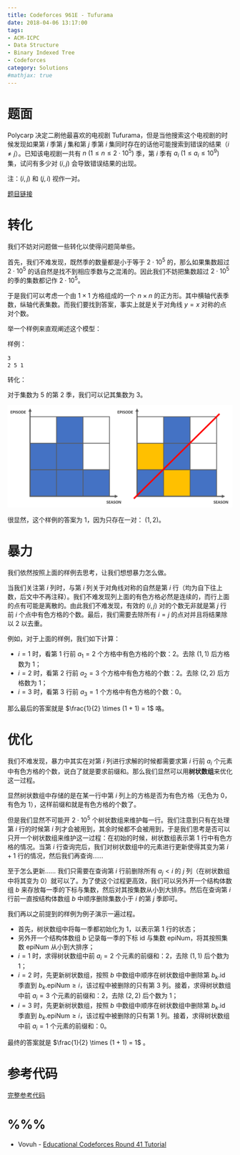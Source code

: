 ```yaml
---
title: Codeforces 961E - Tufurama
date: 2018-04-06 13:17:00
tags: 
- ACM-ICPC
- Data Structure
- Binary Indexed Tree
- Codeforces
category: Solutions
#mathjax: true
---
```


# 题面

Polycarp 决定二刷他最喜欢的电视剧 Tufurama，但是当他搜索这个电视剧的时候发现如果第 $i$ 季第 $j$ 集和第 $j$ 季第 $i$ 集同时存在的话他可能搜索到错误的结果（$i \neq j$）。已知该电视剧一共有 $n \ (1 \leq n \leq 2 \cdot 10^5)$ 季，第 $i$ 季有 $a_i \ (1 \leq a_i \leq 10^9)$ 集，试问有多少对 $(i, j)$ 会导致错误结果的出现。

注：$(i, j)$ 和 $(j, i)$ 视作一对。

[题目链接](http://codeforces.com/problemset/problem/961/E)



# 转化

我们不妨对问题做一些转化以使得问题简单些。

首先，我们不难发现，既然季的数量都是小于等于 $2 \cdot 10^5$ 的，那么如果集数超过 $2 \cdot 10^5$ 的话自然是找不到相应季数与之混淆的。因此我们不妨把集数超过 $2 \cdot 10^5$ 的季的集数都记作 $2 \cdot 10^5$。

于是我们可以考虑一个由 $1 \times 1$ 方格组成的一个 $n \times n$ 的正方形。其中横轴代表季数，纵轴代表集数。而我们要找到答案，事实上就是关于对角线 $y = x$ 对称的点对个数。

举一个样例来直观阐述这个模型：

样例：

```
3
2 5 1
```

转化：

对于集数为 $5$ 的第 $2$ 季，我们可以记其集数为 $3$。

![一个例子](codeforces-961e/example.png)

很显然，这个样例的答案为 $1$，因为只存在一对： $(1, 2)$。



# 暴力

我们依然按照上面的样例去思考，让我们想想暴力怎么做。

当我们关注第 $i$ 列时，与第 $i$ 列关于对角线对称的自然是第 $i$ 行（均为自下往上数，后文中不再注释）。我们不难发现列上面的有色方格必然是连续的，而行上面的点有可能是离散的。由此我们不难发现，有效的 $(i, j)$ 对的个数无非就是第 $j$ 行前 $i$ 个点中有色方格的个数。最后，我们需要去除所有 $i = j$ 的点对并且将结果除以 $2$ 以去重。

例如，对于上面的样例，我们如下计算：

- $i = 1$ 时，看第 $1$ 行前 $a_1 = 2$ 个方格中有色方格的个数：$2$。去除 $(1, 1)$ 后方格数为 $1$；
- $i = 2$ 时，看第 $2$ 行前 $a_2 = 3$ 个方格中有色方格的个数：$2$。去除 $(2, 2)$ 后方格数为 $1$；
- $i = 3$ 时，看第 $3$ 行前 $a_3 = 1$ 个方格中有色方格的个数：$0$。

那么最后的答案就是 $\frac{1}{2} \times (1 + 1) = 1$ 咯。



# 优化

我们不难发现，暴力中其实在对第 $i$ 列进行求解的时候都需要求第 $i$ 行前 $a_i$ 个元素中有色方格的个数，说白了就是要求前缀和。那么我们显然可以用**树状数组**来优化这一过程。

显然树状数组中存储的是在某一行中第 $i$ 列上的方格是否为有色方格（无色为 $0$， 有色为 $1$），这样前缀和就是有色方格的个数了。

但是我们显然不可能开 $2 \cdot 10^5$ 个树状数组来维护每一行。我们注意到只有在处理第 $i$ 行的时候第 $i$ 列才会被用到，其余时候都不会被用到，于是我们思考是否可以只开一个树状数组来维护这一过程：在初始的时候，树状数组表示第 $1$ 行中有色方格的情况。当第 $i$ 行查询完后，我们对树状数组中的元素进行更新使得其变为第 $i + 1$ 行的情况，然后我们再查询……

至于怎么更新…… 我们只需要在查询第 $i$ 行前删除所有 $a_j < i$ 的 $j$ 列（在树状数组中将其变为 $0$）就可以了。为了使这个过程更高效，我们可以另外开一个结构体数组 $b$ 来存放每一季的下标与集数，然后对其按集数从小到大排序。然后在查询第 $i$ 行前一直按结构体数组 $b$ 中顺序删除集数小于 $i$ 的第 $j$ 季即可。

我们再以之前提到的样例为例子演示一遍过程。

- 首先，树状数组中将每一季都初始化为 $1$，以表示第 $1$ 行的状态；
- 另外开一个结构体数组 $b$ 记录每一季的下标 $\text{id}$ 与集数 $\text{epiNum}$，将其按照集数 $\text{epiNum}$ 从小到大排序；
- $i = 1$ 时，求得树状数组中前 $a_i = 2$ 个元素的前缀和：$2$，去除 $(1, 1)$ 后个数为 $1$；
- $i = 2$ 时，先更新树状数组，按照 $b$ 中数组中顺序在树状数组中删除第 $b_k.\text{id}$ 季直到 $b_k.\text{epiNum} \geq i$，该过程中被删除的只有第 $3$ 列。接着，求得树状数组中前 $a_i = 3$ 个元素的前缀和：$2$，去除 $(2, 2)$ 后个数为 $1$；
- $i = 3$ 时，先更新树状数组，按照 $b$ 中数组中顺序在树状数组中删除第 $b_k.\text{id}$ 季直到 $b_k.\text{epiNum} \geq i$，该过程中被删除的只有第 $1$ 列。接着，求得树状数组中前 $a_i = 1$ 个元素的前缀和：$0$。

最终的答案就是 $\frac{1}{2} \times (1 + 1) = 1$ 。



# 参考代码

[完整参考代码](https://github.com/codgician/ACM-ICPC/blob/master/Codeforces/961E/binary_indexed_tree.cpp)



# %%%

- Vovuh - [Educational Codeforces Round 41 Tutorial](http://codeforces.com/blog/entry/58743)


